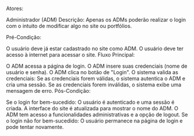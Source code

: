 Atores:

Administrador (ADM)
Descrição:
Apenas os ADMs poderão realizar o login com o intuito de modificar algo no site ou portfólios.

Pré-Condição:

O usuário deve já estar cadastrado no site como ADM.
O usuário deve ter acesso à internet para acessar o site.
Fluxo Principal:

O ADM acessa a página de login.
O ADM insere suas credenciais (nome de usuário e senha).
O ADM clica no botão de "Login".
O sistema valida as credenciais:
Se as credenciais forem válidas, o sistema autentica o ADM e cria uma sessão.
Se as credenciais forem inválidas, o sistema exibe uma mensagem de erro.
Pós-Condição:

Se o login for bem-sucedido:
O usuário é autenticado e uma sessão é criada.
A interface do site é atualizada para mostrar o nome do ADM.
O ADM tem acesso a funcionalidades administrativas e a opção de logout.
Se o login não for bem-sucedido:
O usuário permanece na página de login e pode tentar novamente.
